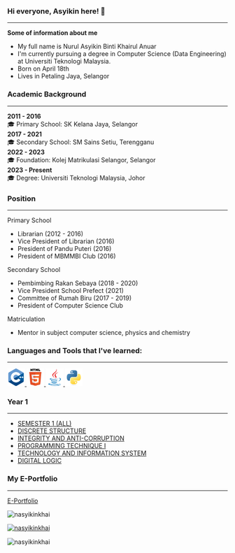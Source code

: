 ### Hi everyone, Asyikin here! 👋
_________

**Some of information about me**
- My full name is Nurul Asyikin Binti Khairul Anuar
- I'm currently pursuing a degree in Computer Science (Data Engineering) at Universiti Teknologi Malaysia.
- Born on April 18th
- Lives in Petaling Jaya, Selangor

### Academic Background
_________
**2011 - 2016** <br>
🎓 Primary School: SK Kelana Jaya, Selangor  <br>
**2017 - 2021** <br>
🎓 Secondary School: SM Sains Setiu, Terengganu<br>
**2022 - 2023**<br>
🎓 Foundation: Kolej Matrikulasi Selangor, Selangor <br>
**2023 - Present**<br>
🎓 Degree: Universiti Teknologi Malaysia, Johor <br>

### Position 
_________
Primary School
- Librarian (2012 - 2016)
- Vice President of Librarian (2016)
- President of Pandu Puteri (2016)
- President of MBMMBI Club (2016) <br>

Secondary School <br>
- Pembimbing Rakan Sebaya (2018 - 2020)
- Vice President School Prefect (2021)
- Committee of Rumah Biru (2017 - 2019)
- President of Computer Science Club<br>

Matriculation<br>
- Mentor in subject computer science, physics and chemistry 
    


### Languages and Tools that I've learned:
______________


<p align="left"> <a href="https://www.w3schools.com/cpp/" target="_blank" rel="noreferrer"> <img src="https://raw.githubusercontent.com/devicons/devicon/master/icons/cplusplus/cplusplus-original.svg" alt="cplusplus" width="40" height="40"/> </a> <a href="https://www.w3.org/html/" target="_blank" rel="noreferrer"> <img src="https://raw.githubusercontent.com/devicons/devicon/master/icons/html5/html5-original-wordmark.svg" alt="html5" width="40" height="40"/> </a> <a href="https://www.java.com" target="_blank" rel="noreferrer"> <img src="https://raw.githubusercontent.com/devicons/devicon/master/icons/java/java-original.svg" alt="java" width="40" height="40"/> </a> <a href="https://www.python.org" target="_blank" rel="noreferrer"> <img src="https://raw.githubusercontent.com/devicons/devicon/master/icons/python/python-original.svg" alt="python" width="40" height="40"/> </a> </p>

### Year 1 <br>
___________

- [SEMESTER 1 (ALL)](https://github.com/NASYIKINKHAI/SEMESTER-1) <BR>
- [DISCRETE STRUCTURE](https://github.com/NASYIKINKHAI/SEMESTER-1/tree/main/Discrete%20Structure)
- [INTEGRITY AND ANTI-CORRUPTION](https://github.com/NASYIKINKHAI/SEMESTER-1/tree/main/Integrity%20and%20Anti-corruption%20Course) <BR>
- [PROGRAMMING TECHNIQUE I](https://github.com/NASYIKINKHAI/SEMESTER-1/tree/main/Programming%20Technique%20I)<BR>
- [TECHNOLOGY AND INFORMATION SYSTEM](https://github.com/NASYIKINKHAI/SEMESTER-1/tree/main/Technology%20and%20Information%20System)<BR>
- [DIGITAL LOGIC](https://github.com/NASYIKINKHAI/SEMESTER-1/tree/main/Digital%20Logic)


### My E-Portfolio <br>
____________
[E-Portfolio](http://127.0.0.1:5500/index.html) <BR>




<p align="left"> <img src="https://komarev.com/ghpvc/?username=nasyikinkhai&label=Profile%20views&color=0e75b6&style=flat" alt="nasyikinkhai" /> </p>

<p align="left"> <a href="https://github.com/ryo-ma/github-profile-trophy"><img src="https://github-profile-trophy.vercel.app/?username=nasyikinkhai" alt="nasyikinkhai" /></a> </p>


<p align="left">
</p>



<p><img align="center" src="https://github-readme-stats.vercel.app/api/top-langs?username=nasyikinkhai&show_icons=true&locale=en&layout=compact" alt="nasyikinkhai" /></p>

<!--
**NASYIKINKHAI/NASYIKINKHAI** is a ✨ _special_ ✨ repository because its `README.md` (this file) appears on your GitHub profile.

Here are some ideas to get you started:

- 🔭 I’m currently working on ...
- 🌱 I’m currently learning ...
- 👯 I’m looking to collaborate on ...
- 🤔 I’m looking for help with ...
- 💬 Ask me about ...
- 📫 How to reach me: ...
- 😄 Pronouns: ...
- ⚡ Fun fact: ...
-->
